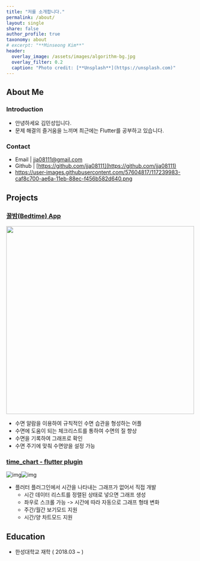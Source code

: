 ```yaml
---
title: "저를 소개합니다."
permalink: /about/
layout: single
share: false
author_profile: true
taxonomy: about
# excerpt: "**Minseong Kim**"
header:
  overlay_image: /assets/images/algorithm-bg.jpg
  overlay_filter: 0.2
  caption: "Photo credit: [**Unsplash**](https://unsplash.com)" 
---
```

## About Me
### Introduction 

- 안녕하세요 김민성입니다.
- 문제 해결의 즐거움을 느끼며 최근에는 Flutter를 공부하고 있습니다.

### Contact 

- Email | jja08111@gmail.com
- Github | [https://github.com/jja08111](https://github.com/jja08111)
- https://user-images.githubusercontent.com/57604817/117239983-caf8c700-ae6a-11eb-88ec-f456b582d640.png



## Projects

### [꿀밤(Bedtime) App](https://play.google.com/store/apps/details?id=io.github.jja08111.good_night_app)

<img src="https://user-images.githubusercontent.com/57604817/117240536-fcbe5d80-ae6b-11eb-8a6f-788bb70ea558.png" width="500">

- 수면 알람을 이용하여 규칙적인 수면 습관을 형성하는 어플
- 수면에 도움이 되는 체크리스트를 통하여 수면의 질 향상
- 수면을 기록하여 그래프로 확인 
- 수면 주기에 맞춰 수면양을 설정 가능

### [time_chart - flutter plugin](https://pub.dev/packages/time_chart)

![img](https://github.com/jja08111/time_chart/raw/main/assets/images/time_chart/weekly_time_chart.gif?raw=true)![img](https://github.com/jja08111/time_chart/raw/main/assets/images/time_chart/monthly_time_chart.gif?raw=true)

- 플러터 플러그인에서 시간을 나타내는 그래프가 없어서 직접 개발
  - 시간 데이터 리스트를 정렬된 상태로 넣으면 그래프 생성
  - 좌우로 스크롤 가능 -> 시간에 따라 자동으로 그래프 형태 변화
  - 주간/월간 보기모드 지원
  - 시간/양 차트모드 지원

## Education

  - 한성대학교 재학 ( 2018.03 ~ ) 
